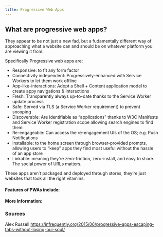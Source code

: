 ```yaml
---
title: Progressive Web Apps
---
```

## What are progressive web apps?

They appear to be not just a new fad, but a fudamentally different way of approaching what a website can and should be on whatever platform you are viewing it from.



Specifically Progressive web apps are:

* Responsive: to fit any form factor
* Connectivity independent: Progressively-enhanced with Service Workers to let them work offline
* App-like-interactions: Adopt a Shell + Content application model to create appy navigations & interactions
* Fresh: Transparently always up-to-date thanks to the Service Worker update process
* Safe: Served via TLS (a Service Worker requirement) to prevent snooping
* Discoverable: Are identifiable as “applications” thanks to W3C Manifests and Service Worker registration scope allowing search engines to find them
* Re-engageable: Can access the re-engagement UIs of the OS; e.g. Push Notifications
* Installable: to the home screen through browser-provided prompts, allowing users to “keep” apps they find most useful without the hassle of an app store
* Linkable: meaning they’re zero-friction, zero-install, and easy to share. The social power of URLs matters.

These apps aren’t packaged and deployed through stores, they’re just websites that took all the right vitamins.
    


#### Features of PWAs include:




#### More Information:


### Sources

Alex Russell https://infrequently.org/2015/06/progressive-apps-escaping-tabs-without-losing-our-soul/
